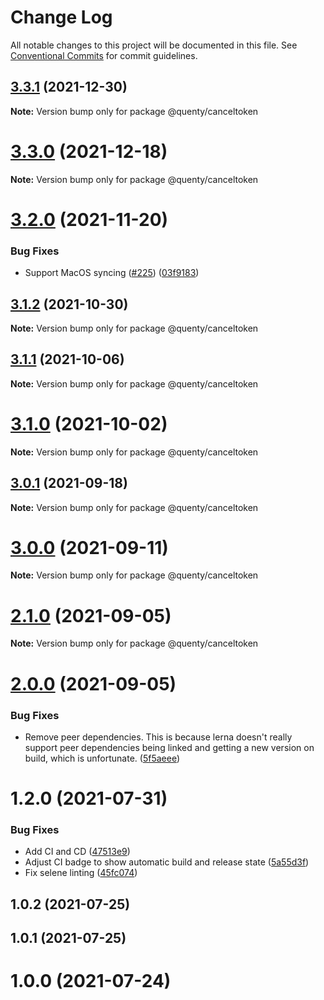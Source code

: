 # Change Log

All notable changes to this project will be documented in this file.
See [Conventional Commits](https://conventionalcommits.org) for commit guidelines.

## [3.3.1](https://github.com/Quenty/NevermoreEngine/compare/@quenty/canceltoken@3.3.0...@quenty/canceltoken@3.3.1) (2021-12-30)

**Note:** Version bump only for package @quenty/canceltoken





# [3.3.0](https://github.com/Quenty/NevermoreEngine/compare/@quenty/canceltoken@3.2.0...@quenty/canceltoken@3.3.0) (2021-12-18)

**Note:** Version bump only for package @quenty/canceltoken





# [3.2.0](https://github.com/Quenty/NevermoreEngine/compare/@quenty/canceltoken@3.1.2...@quenty/canceltoken@3.2.0) (2021-11-20)


### Bug Fixes

* Support MacOS syncing ([#225](https://github.com/Quenty/NevermoreEngine/issues/225)) ([03f9183](https://github.com/Quenty/NevermoreEngine/commit/03f918392c6a5bdd33f8a17c38de371d1e06c67a))





## [3.1.2](https://github.com/Quenty/NevermoreEngine/compare/@quenty/canceltoken@3.1.1...@quenty/canceltoken@3.1.2) (2021-10-30)

**Note:** Version bump only for package @quenty/canceltoken





## [3.1.1](https://github.com/Quenty/NevermoreEngine/compare/@quenty/canceltoken@3.1.0...@quenty/canceltoken@3.1.1) (2021-10-06)

**Note:** Version bump only for package @quenty/canceltoken





# [3.1.0](https://github.com/Quenty/NevermoreEngine/compare/@quenty/canceltoken@3.0.1...@quenty/canceltoken@3.1.0) (2021-10-02)

**Note:** Version bump only for package @quenty/canceltoken





## [3.0.1](https://github.com/Quenty/NevermoreEngine/compare/@quenty/canceltoken@3.0.0...@quenty/canceltoken@3.0.1) (2021-09-18)

**Note:** Version bump only for package @quenty/canceltoken





# [3.0.0](https://github.com/Quenty/NevermoreEngine/compare/@quenty/canceltoken@2.1.0...@quenty/canceltoken@3.0.0) (2021-09-11)

**Note:** Version bump only for package @quenty/canceltoken





# [2.1.0](https://github.com/Quenty/NevermoreEngine/compare/@quenty/canceltoken@2.0.0...@quenty/canceltoken@2.1.0) (2021-09-05)

**Note:** Version bump only for package @quenty/canceltoken





# [2.0.0](https://github.com/Quenty/NevermoreEngine/compare/@quenty/canceltoken@1.2.0...@quenty/canceltoken@2.0.0) (2021-09-05)


### Bug Fixes

* Remove peer dependencies. This is because lerna doesn't really support peer dependencies being linked and getting a new version on build, which is unfortunate. ([5f5aeee](https://github.com/Quenty/NevermoreEngine/commit/5f5aeeea8de9975435309e53679f0ef7064f9dd0))





# 1.2.0 (2021-07-31)


### Bug Fixes

* Add CI and CD ([47513e9](https://github.com/Quenty/NevermoreEngine/commit/47513e9b568162707534af132396dd8756947dd3))
* Adjust CI badge to show automatic build and release state ([5a55d3f](https://github.com/Quenty/NevermoreEngine/commit/5a55d3f19bf8d66a760d67da9b56ed47fab74656))
* Fix selene linting ([45fc074](https://github.com/Quenty/NevermoreEngine/commit/45fc07489ee59127ac6582689f19a0e87c1e5b5a))



## 1.0.2 (2021-07-25)



## 1.0.1 (2021-07-25)



# 1.0.0 (2021-07-24)
